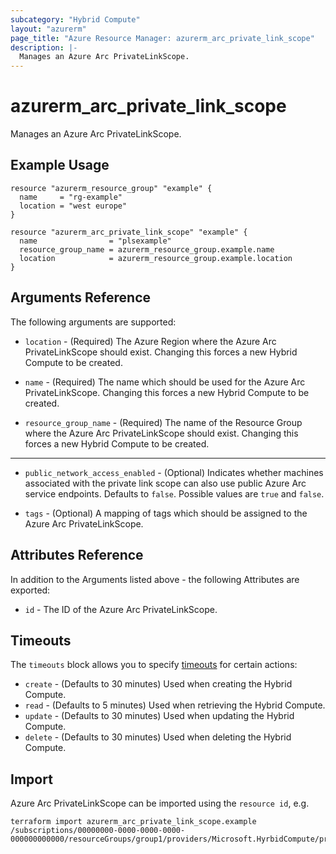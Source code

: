 ```yaml
---
subcategory: "Hybrid Compute"
layout: "azurerm"
page_title: "Azure Resource Manager: azurerm_arc_private_link_scope"
description: |-
  Manages an Azure Arc PrivateLinkScope.
---
```


# azurerm_arc_private_link_scope

Manages an Azure Arc PrivateLinkScope.

## Example Usage

```hcl
resource "azurerm_resource_group" "example" {
  name     = "rg-example"
  location = "west europe"
}

resource "azurerm_arc_private_link_scope" "example" {
  name                = "plsexample"
  resource_group_name = azurerm_resource_group.example.name
  location            = azurerm_resource_group.example.location
}
```

## Arguments Reference

The following arguments are supported:

* `location` - (Required) The Azure Region where the Azure Arc PrivateLinkScope should exist. Changing this forces a new Hybrid Compute to be created.

* `name` - (Required) The name which should be used for the Azure Arc PrivateLinkScope. Changing this forces a new Hybrid Compute to be created.

* `resource_group_name` - (Required) The name of the Resource Group where the Azure Arc PrivateLinkScope should exist. Changing this forces a new Hybrid Compute to be created.

---

* `public_network_access_enabled` - (Optional) Indicates whether machines associated with the private link scope can also use public Azure Arc service endpoints. Defaults to `false`. Possible values are `true` and `false`.

* `tags` - (Optional) A mapping of tags which should be assigned to the Azure Arc PrivateLinkScope.

## Attributes Reference

In addition to the Arguments listed above - the following Attributes are exported: 

* `id` - The ID of the Azure Arc PrivateLinkScope.

## Timeouts

The `timeouts` block allows you to specify [timeouts](https://www.terraform.io/language/resources/syntax#operation-timeouts) for certain actions:

* `create` - (Defaults to 30 minutes) Used when creating the Hybrid Compute.
* `read` - (Defaults to 5 minutes) Used when retrieving the Hybrid Compute.
* `update` - (Defaults to 30 minutes) Used when updating the Hybrid Compute.
* `delete` - (Defaults to 30 minutes) Used when deleting the Hybrid Compute.

## Import

Azure Arc PrivateLinkScope can be imported using the `resource id`, e.g.

```shell
terraform import azurerm_arc_private_link_scope.example /subscriptions/00000000-0000-0000-0000-000000000000/resourceGroups/group1/providers/Microsoft.HyrbidCompute/privateLinkScopes/privateLinkScope1
```
